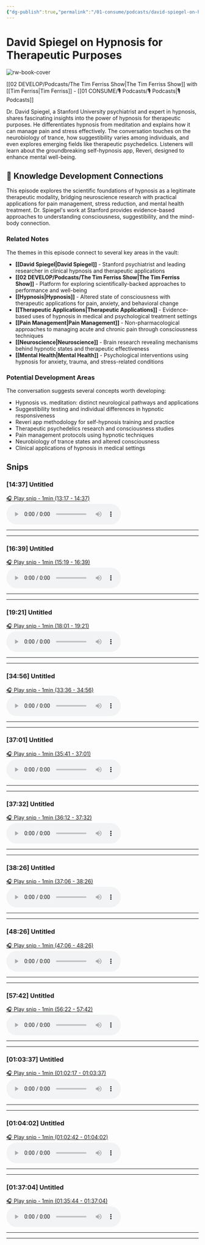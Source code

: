 ```yaml
---
{"dg-publish":true,"permalink":"/01-consume/podcasts/david-spiegel-on-hypnosis-for-therapeutic-purposes/","title":"David Spiegel on Hypnosis for Therapeutic Purposes","tags":["podcasts","hypnosis","neuroscience","psychology","therapy","pain-management","mental-health"]}
---
```


# David Spiegel on Hypnosis for Therapeutic Purposes

![rw-book-cover](https://wsrv.nl/?url=https%3A%2F%2Fcontent.production.cdn.art19.com%2Fimages%2F69%2F10%2F10%2Ffb%2F691010fb-625e-4abe-993c-a57228b28dbe%2F91cb53ae0d5dbb379b9dffecf0a772593891d0d09bbe6d90ee746edbdb79e3ec75584f2ceb8260e9f675a90c05419b9b99842a76905b686f0f51c1a9d3e227ab.jpeg&w=300&h=300)
 
  [[02 DEVELOP/Podcasts/The Tim Ferriss Show\|The Tim Ferriss Show]] with [[Tim Ferriss\|Tim Ferriss]]  - [[01 CONSUME/🎙️ Podcasts/🎙️ Podcasts\|🎙️ Podcasts]]
  
 Dr. David Spiegel, a Stanford University psychiatrist and expert in hypnosis, shares fascinating insights into the power of hypnosis for therapeutic purposes. He differentiates hypnosis from meditation and explains how it can manage pain and stress effectively. The conversation touches on the neurobiology of trance, how suggestibility varies among individuals, and even explores emerging fields like therapeutic psychedelics. Listeners will learn about the groundbreaking self-hypnosis app, Reveri, designed to enhance mental well-being.

## 🧠 Knowledge Development Connections

This episode explores the scientific foundations of hypnosis as a legitimate therapeutic modality, bridging neuroscience research with practical applications for pain management, stress reduction, and mental health treatment. Dr. Spiegel's work at Stanford provides evidence-based approaches to understanding consciousness, suggestibility, and the mind-body connection.

### Related Notes

The themes in this episode connect to several key areas in the vault:

- **[[David Spiegel\|David Spiegel]]** - Stanford psychiatrist and leading researcher in clinical hypnosis and therapeutic applications
- **[[02 DEVELOP/Podcasts/The Tim Ferriss Show\|The Tim Ferriss Show]]** - Platform for exploring scientifically-backed approaches to performance and well-being
- **[[Hypnosis\|Hypnosis]]** - Altered state of consciousness with therapeutic applications for pain, anxiety, and behavioral change
- **[[Therapeutic Applications\|Therapeutic Applications]]** - Evidence-based uses of hypnosis in medical and psychological treatment settings
- **[[Pain Management\|Pain Management]]** - Non-pharmacological approaches to managing acute and chronic pain through consciousness techniques
- **[[Neuroscience\|Neuroscience]]** - Brain research revealing mechanisms behind hypnotic states and therapeutic effectiveness
- **[[Mental Health\|Mental Health]]** - Psychological interventions using hypnosis for anxiety, trauma, and stress-related conditions

### Potential Development Areas

The conversation suggests several concepts worth developing:
- Hypnosis vs. meditation: distinct neurological pathways and applications
- Suggestibility testing and individual differences in hypnotic responsiveness
- Reveri app methodology for self-hypnosis training and practice
- Therapeutic psychedelics research and consciousness studies
- Pain management protocols using hypnotic techniques
- Neurobiology of trance states and altered consciousness
- Clinical applications of hypnosis in medical settings

## Snips


### [14:37] Untitled


[🎧 Play snip - 1min️ (13:17 - 14:37)](https://share.snipd.com/snip/506d5b0d-42ef-4bf5-b50a-8add6ec446bc)
<audio controls> <source src="https://rss.art19.com/episodes/7301bfc6-4977-47f1-838a-51018bc91d25.mp3?rss_browser=BAhJIgpTbmlwZAY6BkVU--7de01baece82063bda1cca2dc0d698735fdbe34a#t=13:17,14:37"> </audio>




---




---


### [16:39] Untitled


[🎧 Play snip - 1min️ (15:19 - 16:39)](https://share.snipd.com/snip/ddb62778-c0b5-4092-8888-ac7c72e8ed8b)
<audio controls> <source src="https://rss.art19.com/episodes/7301bfc6-4977-47f1-838a-51018bc91d25.mp3?rss_browser=BAhJIgpTbmlwZAY6BkVU--7de01baece82063bda1cca2dc0d698735fdbe34a#t=15:19,16:39"> </audio>




---




---


### [19:21] Untitled


[🎧 Play snip - 1min️ (18:01 - 19:21)](https://share.snipd.com/snip/d3d8ccc5-6f1c-4e15-8c18-c3e4caf3356b)
<audio controls> <source src="https://rss.art19.com/episodes/7301bfc6-4977-47f1-838a-51018bc91d25.mp3?rss_browser=BAhJIgpTbmlwZAY6BkVU--7de01baece82063bda1cca2dc0d698735fdbe34a#t=18:01,19:21"> </audio>




---




---


### [34:56] Untitled


[🎧 Play snip - 1min️ (33:36 - 34:56)](https://share.snipd.com/snip/55e6b0da-e537-41a5-85ea-2b0a7dbe0d28)
<audio controls> <source src="https://rss.art19.com/episodes/7301bfc6-4977-47f1-838a-51018bc91d25.mp3?rss_browser=BAhJIgpTbmlwZAY6BkVU--7de01baece82063bda1cca2dc0d698735fdbe34a#t=33:36,34:56"> </audio>




---




---


### [37:01] Untitled


[🎧 Play snip - 1min️ (35:41 - 37:01)](https://share.snipd.com/snip/cefca75f-ac36-4a24-9a89-f22c33312c17)
<audio controls> <source src="https://rss.art19.com/episodes/7301bfc6-4977-47f1-838a-51018bc91d25.mp3?rss_browser=BAhJIgpTbmlwZAY6BkVU--7de01baece82063bda1cca2dc0d698735fdbe34a#t=35:41,37:01"> </audio>




---




---


### [37:32] Untitled


[🎧 Play snip - 1min️ (36:12 - 37:32)](https://share.snipd.com/snip/1175fb0b-c5d5-40e9-9a6a-1fcdc80bf5ff)
<audio controls> <source src="https://rss.art19.com/episodes/7301bfc6-4977-47f1-838a-51018bc91d25.mp3?rss_browser=BAhJIgpTbmlwZAY6BkVU--7de01baece82063bda1cca2dc0d698735fdbe34a#t=36:12,37:32"> </audio>




---




---


### [38:26] Untitled


[🎧 Play snip - 1min️ (37:06 - 38:26)](https://share.snipd.com/snip/a50205b2-7a04-4e6d-9ee8-0e83c0ba197b)
<audio controls> <source src="https://rss.art19.com/episodes/7301bfc6-4977-47f1-838a-51018bc91d25.mp3?rss_browser=BAhJIgpTbmlwZAY6BkVU--7de01baece82063bda1cca2dc0d698735fdbe34a#t=37:06,38:26"> </audio>




---




---


### [48:26] Untitled


[🎧 Play snip - 1min️ (47:06 - 48:26)](https://share.snipd.com/snip/89c04ff7-dbd6-4bb7-91c2-f54ccb78fcf6)
<audio controls> <source src="https://rss.art19.com/episodes/7301bfc6-4977-47f1-838a-51018bc91d25.mp3?rss_browser=BAhJIgpTbmlwZAY6BkVU--7de01baece82063bda1cca2dc0d698735fdbe34a#t=47:06,48:26"> </audio>




---




---


### [57:42] Untitled


[🎧 Play snip - 1min️ (56:22 - 57:42)](https://share.snipd.com/snip/8f9a554b-9bcc-44cf-9371-9496a6943b8c)
<audio controls> <source src="https://rss.art19.com/episodes/7301bfc6-4977-47f1-838a-51018bc91d25.mp3?rss_browser=BAhJIgpTbmlwZAY6BkVU--7de01baece82063bda1cca2dc0d698735fdbe34a#t=56:22,57:42"> </audio>




---




---


### [01:03:37] Untitled


[🎧 Play snip - 1min️ (01:02:17 - 01:03:37)](https://share.snipd.com/snip/dd8a7904-cf5b-4d8c-ad66-c7f75bc5774c)
<audio controls> <source src="https://rss.art19.com/episodes/7301bfc6-4977-47f1-838a-51018bc91d25.mp3?rss_browser=BAhJIgpTbmlwZAY6BkVU--7de01baece82063bda1cca2dc0d698735fdbe34a#t=01:02:17,01:03:37"> </audio>




---




---


### [01:04:02] Untitled


[🎧 Play snip - 1min️ (01:02:42 - 01:04:02)](https://share.snipd.com/snip/f0a5314b-2f8e-48dd-aec2-e90e9985dbd8)
<audio controls> <source src="https://rss.art19.com/episodes/7301bfc6-4977-47f1-838a-51018bc91d25.mp3?rss_browser=BAhJIgpTbmlwZAY6BkVU--7de01baece82063bda1cca2dc0d698735fdbe34a#t=01:02:42,01:04:02"> </audio>




---




---


### [01:37:04] Untitled


[🎧 Play snip - 1min️ (01:35:44 - 01:37:04)](https://share.snipd.com/snip/45de181c-3133-4cf6-94db-d3ef45758ce4)
<audio controls> <source src="https://rss.art19.com/episodes/7301bfc6-4977-47f1-838a-51018bc91d25.mp3?rss_browser=BAhJIgpTbmlwZAY6BkVU--7de01baece82063bda1cca2dc0d698735fdbe34a#t=01:35:44,01:37:04"> </audio>




---




---
